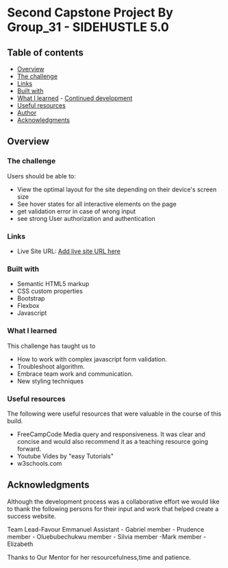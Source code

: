 # Second Capstone Project By Group_31 - SIDEHUSTLE 5.0


## Table of contents

- [Overview](#overview)
 - [The challenge](#the-challenge)
- [Links](#links)
- [Built with](#built-with)
- [What I learned](#what-i-learned) - [Continued development](#continued-development)
- [Useful resources](#useful-resources)
- [Author](#author)
- [Acknowledgments](#acknowledgments)

## Overview

### The challenge

Users should be able to:

- View the optimal layout for the site depending on their device's screen size
- See hover states for all interactive elements on the page
- get validation error in case of wrong input
- see strong User authorization and authentication

### Links

- Live Site URL: [Add live site URL here](https://your-live-site-url.com)


### Built with

- Semantic HTML5 markup
- CSS custom properties
- Bootstrap
- Flexbox
- Javascript

### What I learned
This challenge has taught us to 
- How to work with complex javascript form validation. 
- Troubleshoot algorithm.
- Embrace team work and communication.
- New styling techniques

### Useful resources
The following were useful resources that were valuable in the course of this build.

- FreeCampCode Media query and responsiveness. It was clear and concise and would also recommend it as a teaching resource going forward.
- Youtube Vides by  "easy Tutorials"
- w3schools.com

## Acknowledgments

Although the development process was a collaborative effort we would like to thank the following persons for their input and work that helped create a success website.

Team Lead-Favour Emmanuel 
Assistant - Gabriel
member - Prudence
member - Oluebubechukwu
member - Silvia
member -Mark
member - Elizabeth

Thanks to Our Mentor for her resourcefulness,time and patience.

